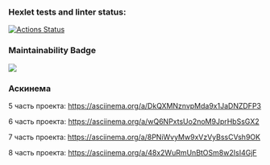 ### Hexlet tests and linter status:
[![Actions Status](https://github.com/Xrustic/python-project-49/actions/workflows/hexlet-check.yml/badge.svg)](https://github.com/Xrustic/python-project-49/actions)

### Maintainability Badge
<a href="https://codeclimate.com/github/Xrustic/python-project-49/maintainability"><img src="https://api.codeclimate.com/v1/badges/368258a69f6567c3d242/maintainability" /></a>

### Аскинема
5 часть проекта: https://asciinema.org/a/DkQXMNznvpMda9x1JaDNZDFP3

6 часть проекта:  https://asciinema.org/a/wQ6NPxtsUo2noM9JprHbSsGX2

7 часть проекта:  https://asciinema.org/a/8PNiWvyMw9xVzVyBssCVsh9OK

8 часть проекта:  https://asciinema.org/a/48x2WuRmUnBtOSm8w2IsI4GjF
